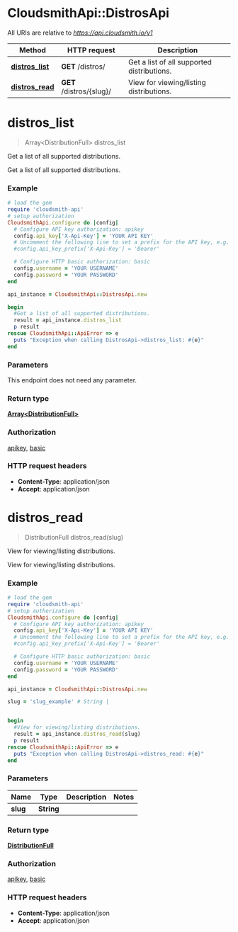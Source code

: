 # CloudsmithApi::DistrosApi

All URIs are relative to *https://api.cloudsmith.io/v1*

Method | HTTP request | Description
------------- | ------------- | -------------
[**distros_list**](DistrosApi.md#distros_list) | **GET** /distros/ | Get a list of all supported distributions.
[**distros_read**](DistrosApi.md#distros_read) | **GET** /distros/{slug}/ | View for viewing/listing distributions.


# **distros_list**
> Array&lt;DistributionFull&gt; distros_list

Get a list of all supported distributions.

Get a list of all supported distributions.

### Example
```ruby
# load the gem
require 'cloudsmith-api'
# setup authorization
CloudsmithApi.configure do |config|
  # Configure API key authorization: apikey
  config.api_key['X-Api-Key'] = 'YOUR API KEY'
  # Uncomment the following line to set a prefix for the API key, e.g. 'Bearer' (defaults to nil)
  #config.api_key_prefix['X-Api-Key'] = 'Bearer'

  # Configure HTTP basic authorization: basic
  config.username = 'YOUR USERNAME'
  config.password = 'YOUR PASSWORD'
end

api_instance = CloudsmithApi::DistrosApi.new

begin
  #Get a list of all supported distributions.
  result = api_instance.distros_list
  p result
rescue CloudsmithApi::ApiError => e
  puts "Exception when calling DistrosApi->distros_list: #{e}"
end
```

### Parameters
This endpoint does not need any parameter.

### Return type

[**Array&lt;DistributionFull&gt;**](DistributionFull.md)

### Authorization

[apikey](../README.md#apikey), [basic](../README.md#basic)

### HTTP request headers

 - **Content-Type**: application/json
 - **Accept**: application/json



# **distros_read**
> DistributionFull distros_read(slug)

View for viewing/listing distributions.

View for viewing/listing distributions.

### Example
```ruby
# load the gem
require 'cloudsmith-api'
# setup authorization
CloudsmithApi.configure do |config|
  # Configure API key authorization: apikey
  config.api_key['X-Api-Key'] = 'YOUR API KEY'
  # Uncomment the following line to set a prefix for the API key, e.g. 'Bearer' (defaults to nil)
  #config.api_key_prefix['X-Api-Key'] = 'Bearer'

  # Configure HTTP basic authorization: basic
  config.username = 'YOUR USERNAME'
  config.password = 'YOUR PASSWORD'
end

api_instance = CloudsmithApi::DistrosApi.new

slug = 'slug_example' # String | 


begin
  #View for viewing/listing distributions.
  result = api_instance.distros_read(slug)
  p result
rescue CloudsmithApi::ApiError => e
  puts "Exception when calling DistrosApi->distros_read: #{e}"
end
```

### Parameters

Name | Type | Description  | Notes
------------- | ------------- | ------------- | -------------
 **slug** | **String**|  | 

### Return type

[**DistributionFull**](DistributionFull.md)

### Authorization

[apikey](../README.md#apikey), [basic](../README.md#basic)

### HTTP request headers

 - **Content-Type**: application/json
 - **Accept**: application/json



